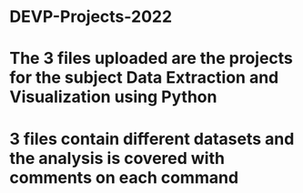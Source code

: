 # DEVP-Projects-2022
# The 3 files uploaded are the projects for the subject Data Extraction and Visualization using Python
# 3 files contain different datasets and the analysis is covered with comments on each command
